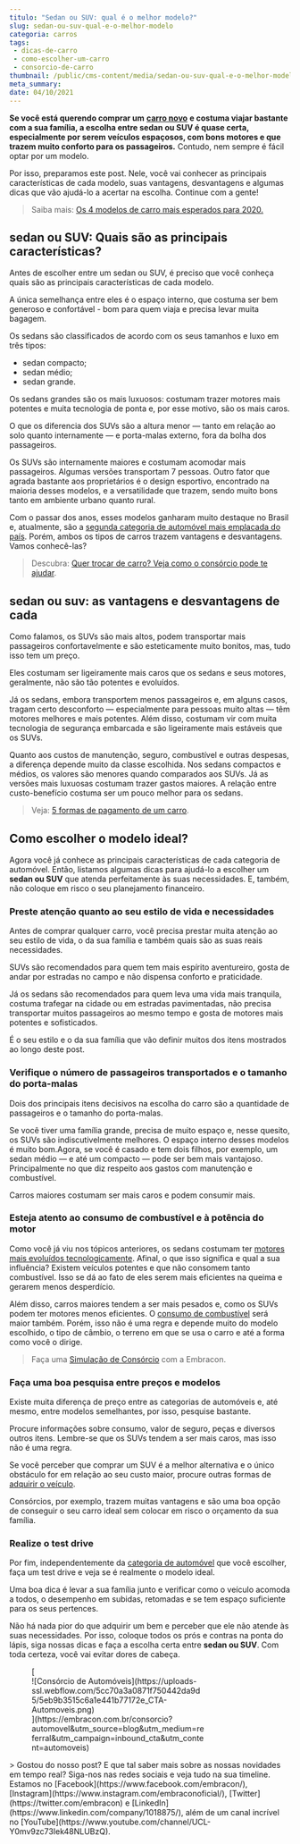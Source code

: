 ```yaml
---
titulo: "Sedan ou SUV: qual é o melhor modelo?"
slug: sedan-ou-suv-qual-e-o-melhor-modelo
categoria: carros
tags:
 - dicas-de-carro
 - como-escolher-um-carro
 - consorcio-de-carro
thumbnail: /public/cms-content/media/sedan-ou-suv-qual-e-o-melhor-modelo.jpg
meta_summary: 
date: 04/10/2021
---
```

**Se você está querendo comprar um** [**carro novo**](https://www.embracon.com.br/blog/4-motivos-para-voce-comprar-um-carro-novo) **e costuma viajar bastante com a sua família, a escolha entre sedan ou SUV é quase certa, especialmente por serem veículos espaçosos, com bons motores e que trazem muito conforto para os passageiros.** Contudo, nem sempre é fácil optar por um modelo.

Por isso, preparamos este post. Nele, você vai conhecer as principais características de cada modelo, suas vantagens, desvantagens e algumas dicas que vão ajudá-lo a acertar na escolha. Continue com a gente!

> Saiba mais: [Os 4 modelos de carro mais esperados para 2020.](https://www.embracon.com.br/blog/os-4-modelos-de-carro-mais-esperados-para-2020)

sedan ou SUV: Quais são as principais características?
------------------------------------------------------

Antes de escolher entre um sedan ou SUV, é preciso que você conheça quais são as principais características de cada modelo.

A única semelhança entre eles é o espaço interno, que costuma ser bem generoso e confortável - bom para quem viaja e precisa levar muita bagagem.

Os sedans são classificados de acordo com os seus tamanhos e luxo em três tipos:

- sedan compacto;
- sedan médio;
- sedan grande.

Os sedans grandes são os mais luxuosos: costumam trazer motores mais potentes e muita tecnologia de ponta e, por esse motivo, são os mais caros.

O que os diferencia dos SUVs são a altura menor — tanto em relação ao solo quanto internamente — e porta-malas externo, fora da bolha dos passageiros.

Os SUVs são internamente maiores e costumam acomodar mais passageiros. Algumas versões transportam 7 pessoas. Outro fator que agrada bastante aos proprietários é o design esportivo, encontrado na maioria desses modelos, e a versatilidade que trazem, sendo muito bons tanto em ambiente urbano quanto rural.

Com o passar dos anos, esses modelos ganharam muito destaque no Brasil e, atualmente, são a [segunda categoria de automóvel mais emplacada do país](https://g1.globo.com/carros/noticia/suvs-passam-a-ser-a-2-categoria-com-mais-emplacamentos-de-carros-no-brasil.ghtml). Porém, ambos os tipos de carros trazem vantagens e desvantagens. Vamos conhecê-las?

> Descubra: [Quer trocar de carro? Veja como o consórcio pode te ajudar](https://www.embracon.com.br/blog/quer-trocar-de-carro-veja-como-o-consorcio-pode-te-ajudar).

sedan ou suv: as vantagens e desvantagens de cada
-------------------------------------------------

Como falamos, os SUVs são mais altos, podem transportar mais passageiros confortavelmente e são esteticamente muito bonitos, mas, tudo isso tem um preço.

Eles costumam ser ligeiramente mais caros que os sedans e seus motores, geralmente, não são tão potentes e evoluídos.

Já os sedans, embora transportem menos passageiros e, em alguns casos, tragam certo desconforto — especialmente para pessoas muito altas — têm motores melhores e mais potentes. Além disso, costumam vir com muita tecnologia de segurança embarcada e são ligeiramente mais estáveis que os SUVs.

Quanto aos custos de manutenção, seguro, combustível e outras despesas, a diferença depende muito da classe escolhida. Nos sedans compactos e médios, os valores são menores quando comparados aos SUVs. Já as versões mais luxuosas costumam trazer gastos maiores. A relação entre custo-benefício costuma ser um pouco melhor para os sedans.

> Veja: [5 formas de pagamento de um carro](https://www.embracon.com.br/blog/5-formas-de-pagamento-de-um-carro).

Como escolher o modelo ideal?
-----------------------------

Agora você já conhece as principais características de cada categoria de automóvel. Então, listamos algumas dicas para ajudá-lo a escolher um **sedan ou SUV** que atenda perfeitamente às suas necessidades. E, também, não coloque em risco o seu planejamento financeiro.

### Preste atenção quanto ao seu estilo de vida e necessidades

Antes de comprar qualquer carro, você precisa prestar muita atenção ao seu estilo de vida, o da sua família e também quais são as suas reais necessidades.

SUVs são recomendados para quem tem mais espírito aventureiro, gosta de andar por estradas no campo e não dispensa conforto e praticidade.

Já os sedans são recomendados para quem leva uma vida mais tranquila, costuma trafegar na cidade ou em estradas pavimentadas, não precisa transportar muitos passageiros ao mesmo tempo e gosta de motores mais potentes e sofisticados.

É o seu estilo e o da sua família que vão definir muitos dos itens mostrados ao longo deste post.

### Verifique o número de passageiros transportados e o tamanho do porta-malas

Dois dos principais itens decisivos na escolha do carro são a quantidade de passageiros e o tamanho do porta-malas.

Se você tiver uma família grande, precisa de muito espaço e, nesse quesito, os SUVs são indiscutivelmente melhores. O espaço interno desses modelos é muito bom.Agora, se você é casado e tem dois filhos, por exemplo, um sedan médio — e até um compacto — pode ser bem mais vantajoso. Principalmente no que diz respeito aos gastos com manutenção e combustível.

Carros maiores costumam ser mais caros e podem consumir mais.

### Esteja atento ao consumo de combustível e à potência do motor

Como você já viu nos tópicos anteriores, os sedans costumam ter [motores mais evoluídos tecnologicamente](https://www.embracon.com.br/blog/entenda-como-funciona-um-carro-com-motor-turbo). Afinal, o que isso significa e qual a sua influência? Existem veículos potentes e que não consomem tanto combustível. Isso se dá ao fato de eles serem mais eficientes na queima e gerarem menos desperdício.

Além disso, carros maiores tendem a ser mais pesados e, como os SUVs podem ter motores menos eficientes. O [consumo de combustível](https://www.embracon.com.br/blog/como-funcionam-os-carros-flex-e-quais-sao-as-suas-vantagens) será maior também. Porém, isso não é uma regra e depende muito do modelo escolhido, o tipo de câmbio, o terreno em que se usa o carro e até a forma como você o dirige.

> Faça uma [Simulação de Consórcio](https://www.embracon.com.br/consorcio) com a Embracon.

### Faça uma boa pesquisa entre preços e modelos

Existe muita diferença de preço entre as categorias de automóveis e, até mesmo, entre modelos semelhantes, por isso, pesquise bastante.

Procure informações sobre consumo, valor de seguro, peças e diversos outros itens. Lembre-se que os SUVs tendem a ser mais caros, mas isso não é uma regra.

Se você perceber que comprar um SUV é a melhor alternativa e o único obstáculo for em relação ao seu custo maior, procure outras formas de [adquirir o veículo](https://www.embracon.com.br/blog/quero-comprar-uma-casa-ou-carro-com-consorcio-por-onde-comecar).

Consórcios, por exemplo, trazem muitas vantagens e são uma boa opção de conseguir o seu carro ideal sem colocar em risco o orçamento da sua família.

### Realize o test drive

Por fim, independentemente da [categoria de automóvel](https://www.embracon.com.br/blog/tipos-de-consorcio) que você escolher, faça um test drive e veja se é realmente o modelo ideal.

Uma boa dica é levar a sua família junto e verificar como o veículo acomoda a todos, o desempenho em subidas, retomadas e se tem espaço suficiente para os seus pertences.

Não há nada pior do que adquirir um bem e perceber que ele não atende às suas necessidades. Por isso, coloque todos os prós e contras na ponta do lápis, siga nossas dicas e faça a escolha certa entre **sedan ou SUV**. Com toda certeza, você vai evitar dores de cabeça.

<figure class="w-richtext-figure-type-image w-richtext-align-center" style="max-width:310px">[<div>![Consórcio de Automóveis](https://uploads-ssl.webflow.com/5cc70a3a0871f750442da9d5/5eb9b3515c6a1e441b77172e_CTA-Automoveis.png)</div>](https://embracon.com.br/consorcio?automovel&utm_source=blog&utm_medium=referral&utm_campaign=inbound_cta&utm_content=automoveis)</figure>> Gostou do nosso post? E que tal saber mais sobre as nossas novidades em tempo real? Siga-nos nas redes sociais e veja tudo na sua timeline. Estamos no [Facebook](https://www.facebook.com/embracon/), [Instagram](https://www.instagram.com/embraconoficial/), [Twitter](https://twitter.com/embracon) e [LinkedIn](https://www.linkedin.com/company/1018875/), além de um canal incrível no [YouTube](https://www.youtube.com/channel/UCL-Y0mv9zc73Iek48NLUBzQ).
